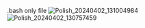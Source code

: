.bash only file
![Polish_20240402_131004984](https://github.com/Mr-Banana-2045/Server-terminal/assets/109140672/056a9bde-a0c3-4bf8-bee4-368164ec67e6)
![Polish_20240402_130757459](https://github.com/Mr-Banana-2045/Server-terminal/assets/109140672/bc3b622f-edc9-40e2-a128-fec04b8ba647)
